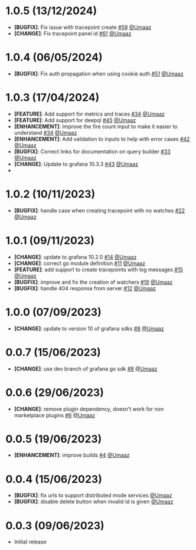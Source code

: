 <!-- 1.0.5 Start -->

# 1.0.5 (13/12/2024)

- **[BUGFIX]**: Fix issue with tracepoint create [#59](https://github.com/intergral/deep/pull/59) [@Umaaz](https://github.com/Umaaz)
- **[CHANGE]**: Fix tracepoint panel id [#61](https://github.com/intergral/deep/pull/61) [@Umaaz](https://github.com/Umaaz)

<!-- 1.0.5 END -->
<!-- 1.0.4 Start -->

# 1.0.4 (06/05/2024)

- **[BUGFIX]**: Fix auth propagation when using cookie auth [#51](https://github.com/intergral/deep/pull/51) [@Umaaz](https://github.com/Umaaz)

<!-- 1.0.4 END -->

<!-- 1.0.3 Start -->

# 1.0.3 (17/04/2024)

- **[FEATURE]**: Add support for metrics and traces [#34](https://github.com/intergral/deep/pull/34) [@Umaaz](https://github.com/Umaaz)
- **[FEATURE]**: Add support for deepql [#45](https://github.com/intergral/deep/pull/45) [@Umaaz](https://github.com/Umaaz)
- **[ENHANCEMENT]**: Improve the fire count input to make it easier to understand [#34](https://github.com/intergral/deep/pull/34) [@Umaaz](https://github.com/Umaaz)
- **[ENHANCEMENT]**: Add validation to inputs to help with error cases [#42](https://github.com/intergral/deep/pull/42) [@Umaaz](https://github.com/Umaaz)
- **[BUGFIX]**: Correct links for documentation on query builder [#33](https://github.com/intergral/deep/pull/33) [@Umaaz](https://github.com/Umaaz)
- **[CHANGE]**: Update to grafana 10.3.3 [#43](https://github.com/intergral/deep/pull/43) [@Umaaz](https://github.com/Umaaz)
- <!-- 1.0.3 END -->

<!-- 1.0.2 Start -->

# 1.0.2 (10/11/2023)

- **[BUGFIX]**: handle case when creating tracepoint with no watches [#22](https://github.com/intergral/deep/pull/22) [@Umaaz](https://github.com/Umaaz)

<!-- 1.0.2 END -->

<!-- 1.0.1 Start -->

# 1.0.1 (09/11/2023)

- **[CHANGE]**: update to grafana 10.2.0 [#14](https://github.com/intergral/deep/pull/14) [@Umaaz](https://github.com/Umaaz)
- **[CHANGE]**: correct go module definition [#11](https://github.com/intergral/deep/pull/11) [@Umaaz](https://github.com/Umaaz)
- **[FEATURE]**: add support to create tracepoints with log messages [#15](https://github.com/intergral/deep/pull/15) [@Umaaz](https://github.com/Umaaz)
- **[BUGFIX]**: improve and fix the creation of watchers [#19](https://github.com/intergral/deep/pull/19) [@Umaaz](https://github.com/Umaaz)
- **[BUGFIX]**: handle 404 response from server [#12](https://github.com/intergral/deep/pull/12) [@Umaaz](https://github.com/Umaaz)

<!-- 1.0.1 END -->

<!-- 1.0.0 Start -->

# 1.0.0 (07/09/2023)

- **[CHANGE]**: update to version 10 of grafana sdks [#8](https://github.com/intergral/deep/pull/8) [@Umaaz](https://github.com/Umaaz)

<!-- 1.0.0 END -->
<!-- 0.0.7 Start -->

# 0.0.7 (15/06/2023)

- **[CHANGE]**: use dev branch of grafana go sdk [#8](https://github.com/intergral/deep/pull/8) [@Umaaz](https://github.com/Umaaz)

<!-- 0.0.7 END -->

<!-- 0.0.6 Start -->

# 0.0.6 (29/06/2023)

- **[CHANGE]**: remove plugin dependency, doesn't work for non marketplace plugins [#6](https://github.com/intergral/deep/pull/6) [@Umaaz](https://github.com/Umaaz)

<!-- 0.0.6 END -->

<!-- 0.0.5 Start -->

# 0.0.5 (19/06/2023)

- **[ENHANCEMENT]**: improve builds [#4](https://github.com/intergral/deep/pull/4) [@Umaaz](https://github.com/Umaaz)

<!-- 0.0.5 END -->

<!-- 0.0.4 Start -->

# 0.0.4 (15/06/2023)

- **[BUGFIX]**: fix urls to support distributed mode services [@Umaaz](https://github.com/Umaaz)
- **[BUGFIX]**: disable delete button when invalid id is given [@Umaaz](https://github.com/Umaaz)

<!-- 0.0.4 END -->

<!-- 0.0.3 Start -->

# 0.0.3 (09/06/2023)

- Initial release

<!-- 0.0.3 END -->

<!-- 0.1.1 Start -->
<!-- Template START
# 1.0.0 (xx/xx/2023)

- **[CHANGE]**: description [#PRid](https://github.com/intergral/deep/pull/8) [@user](https://github.com/)
- **[FEATURE]**: description [#PRid](https://github.com/intergral/deep/pull/) [@user](https://github.com/)
- **[ENHANCEMENT]**: description [#PRid](https://github.com/intergral/deep/pull/) [@user](https://github.com/)
- **[BUGFIX]**: description [#PRid](https://github.com/intergral/deep/pull/) [@user](https://github.com/)
Template END -->
<!-- 0.1.1 END -->
